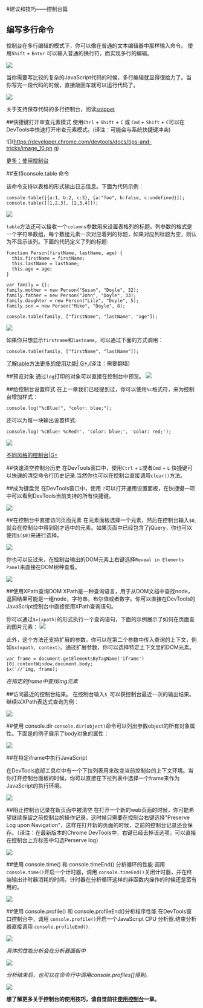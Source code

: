 #建议和技巧——控制台篇

## 编写多行命令
控制台在多行编辑的模式下，你可以像在普通的文本编辑器中那样输入命令。 使用`Shift` + `Enter` 可以输入普通的换行符，而实现多行的编辑。

![](https://developer.chrome.com/devtools/docs/tips-and-tricks/consolemultiline.png)

当你需要写比较的复杂的JavaScript代码的时候，多行编辑就显得很给力了。当你写完一段代码的时候，直接敲回车就可以运行代码了。

![](https://developer.chrome.com/devtools/docs/tips-and-tricks/consolerun.png)


关于支持保存代码的多行控制台，阅读[snippet](../development_workflow.md#定制-javascript-代码片段)


##快捷键打开审查元素模式
使用`Ctrl` + `Shift` + `C` 或 `Cmd` + `Shift` + `C`可以在DevTools中快速打开审查元素模式。(译注：可能会与系统快捷键冲突)

![](https://developer.chrome.com/devtools/docs/tips-and-tricks/image_10.pn
g)

[更多：使用控制台](../using_console.md)

##支持console.table 命令

该命令支持以表格的形式输出日志信息。下面为代码示例：

    console.table([{a:1, b:2, c:3}, {a:"foo", b:false, c:undefined}]);
    console.table([[1,2,3], [2,3,4]]);

![](https://developer.chrome.com/devtools/docs/tips-and-tricks/consoleg1.png)

`table`方法还可以接收一个`columns`参数用来设置表格列的标题。列参数的格式是一个字符串数组，每个数组元素一次对应着列的标题，如果对应列标题为空，则认为不显示该列。下面的代码定义了列的标题:

    function Person(firstName, lastName, age) {
      this.firstName = firstName;
      this.lastName = lastName;
      this.age = age;
    }

    var family = {};
    family.mother = new Person("Susan", "Doyle", 32);
    family.father = new Person("John", "Doyle", 33);
    family.daughter = new Person("Lily", "Doyle", 5);
    family.son = new Person("Mike", "Doyle", 8);

    console.table(family, ["firstName", "lastName", "age"]);

![](https://developer.chrome.com/devtools/docs/tips-and-tricks/consoleperson.png)

如果你只想显示`firstname`和`lastname`，可以通过下面的方式调用：

    console.table(family, ["firstName", "lastName"]);

[了解table方法更多的使用功能| G+.](https://plus.google.com/u/0/115133653231679625609/posts/PmTC5wwJVEc)(译注：需要翻墙)


##预览对象
通过`log`打印的对象可以直接在控制台中预览。
![](https://developer.chrome.com/devtools/docs/tips-and-tricks/image_12.png)

##给控制台设置样式
在上一章我们已经提到过，你可以使用`%c`格式符，来为控制台增加样式：

    console.log("%cBlue!", "color: blue;");

还可以为每一块输出设置样式:

    console.log('%cBlue! %cRed!', 'color: blue;', 'color: red;');

![](https://developer.chrome.com/devtools/docs/tips-and-tricks/image_13.png)

[不同风格的控制台|G+](https://plus.google.com/115133653231679625609/posts/TanDFKEN9Kn)


##快速清空控制台历史
在DevTools窗口中，使用`Ctrl` + `L`或者`Cmd` + `L` 快捷键可以快速的清空命令行历史记录.当然你也可以在控制台直接调用`clear()`方法。


##成为键盘党
在DevTools窗口中，使用 `?`可以打开通用设置面板，在快捷键一项中可以看到DevTools当前支持的所有快捷键。

![](https://developer.chrome.com/devtools/docs/tips-and-tricks/image_14.png)


##在控制台中直接访问页面元素
在元素面板选择一个元素，然后在控制台输入`$0`,就会在控制台中得到刚才选中的元素。如果页面中已经包含了jQuery，你也可以使用`$($0)`来进行选择。

![](https://developer.chrome.com/devtools/docs/tips-and-tricks/image_15.png)

你也可以反过来，在控制台输出的DOM元素上右键选择`Reveal in Elements Panel`来直接在DOM树种查看。

![](https://developer.chrome.com/devtools/docs/tips-and-tricks/image_16.png)

##使用XPath查询DOM
XPath是一种查询语言，用于从DOM文档中查找node，返回结果可能是一组node，字符串，布尔值或者数字。你可以直接在DevTools的JavaScript控制台中直接使用XPath查询语句。

你可以通过`$x(xpath)`的形式执行一个查询语句，下面的示例展示了如何在页面查询图片元素：
![](https://developer.chrome.com/devtools/docs/tips-and-tricks/image_17.png)

此外，这个方法还支持扩展的参数，你可以在第二个参数中传入查询的上下文，例如`$x(xpath, context)`。通过扩展参数，你可以选择特定上下文里的DOM元素。

    var frame = document.getElementsByTagName('iframe')[0].contentWindow.document.body;
    $x('//'img, frame);

*在指定的frame中查找img元素*


##访问最近的控制台结果。
在控制台输入`$_`可以获控制台最近一次的输出结果。继续以XPath表达式查询为例：

![](https://developer.chrome.com/devtools/docs/tips-and-tricks/image_17a.png)

##使用 console.dir
`console.dir(object)`命令可以列出参数object的所有对象属性。下面是的例子展示了body对象的属性：

![](https://developer.chrome.com/devtools/docs/tips-and-tricks/image_18.png)


##在特定iframe中执行JavaScript

在DevTools底部工具栏中有一个下拉列表用来改变当前控制台的上下文环境。当你打开控制台面板的时候，你可以直接在下拉列表中选择一个frame来作为JavaScript的执行环境。

![](https://developer.chrome.com/devtools/docs/tips-and-tricks/image_19.png)

##阻止控制台记录在新页面中被清空
在打开一个新的web页面的时候，你可能希望继续保留之前控制台的操作记录，这时候只需要在控制台右键选择"Preserve Log upon Navigation"，这样在打开新的页面的时候，之前的控制台记录还会保存。（译注：在最新版本的Chrome DevTools中，右键已经去掉该选项，可以直接在控制台上方标签中勾选Perserve log）

![](https://developer.chrome.com/devtools/docs/tips-and-tricks/image_20.png)


##使用 console.time() 和 console.timeEnd() 分析循环的性能
调用`console.time()`开启一个计时器，调用 `console.timeEnd()`关闭计时器，并在终端输出计时器消耗的时间。计时器在分析循环这样的非函数内操作的时候还是蛮有用的。

![](https://developer.chrome.com/devtools/docs/tips-and-tricks/image_21.png)

##使用 console.profile() 和 console.profileEnd()分析程序性能
在DevTools窗口控制台中，调用 `console.profile()`开启一个JavaScript CPU 分析器.结束分析器直接调用 `console.profileEnd()`.


![](https://developer.chrome.com/devtools/docs/tips-and-tricks/image_22.png)

*具体的性能分析会在分析器面板中*

![](https://developer.chrome.com/devtools/docs/tips-and-tricks/image_23.png)

*分析结束后，也可以在命令行中调用console.profiles[]得到。*

![](https://developer.chrome.com/devtools/docs/tips-and-tricks/image_24.png)


**想了解更多关于控制台的使用技巧，请自觉前往[使用控制台](../using_console.md)一章。**
